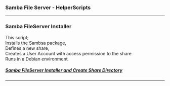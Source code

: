 ### Samba File Server - HelperScripts
---


### Samba FileServer Installer
This script; <br>
Installs the Sambsa package, <br>
Defines a new share, <br>
Creates a User Account with access permission to the share <br>
Runs in a Debian environment <br>
##### [Samba FileServer Installer and Create Share Directory](https://github.com/eesmer/DocAndTools/blob/main/SambaFileServer-HelperScripts/samba-fileserver-installer.sh)
---
